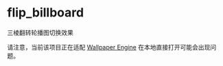 # flip_billboard

三棱翻转轮播图切换效果

请注意，当前该项目正在适配 [Wallpaper Engine](https://store.steampowered.com/app/431960/Wallpaper_Engine/) 在本地直接打开可能会出现问题。